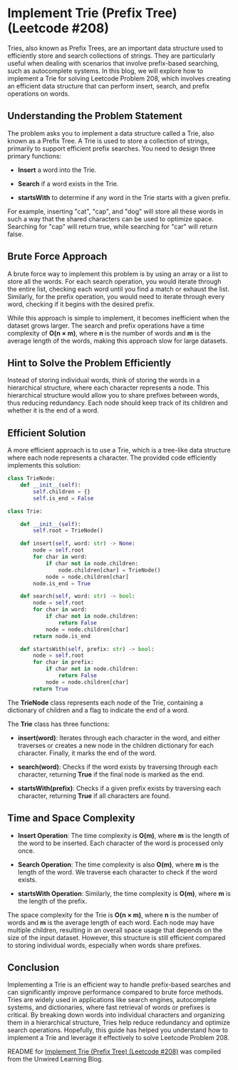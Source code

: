 # Implement Trie (Prefix Tree) (Leetcode #208)

Tries, also known as Prefix Trees, are an important data structure used to efficiently store and search collections of strings. They are particularly useful when dealing with scenarios that involve prefix-based searching, such as autocomplete systems. In this blog, we will explore how to implement a Trie for solving Leetcode Problem 208, which involves creating an efficient data structure that can perform insert, search, and prefix operations on words.

## Understanding the Problem Statement

The problem asks you to implement a data structure called a Trie, also known as a Prefix Tree. A Trie is used to store a collection of strings, primarily to support efficient prefix searches. You need to design three primary functions:

* **Insert** a word into the Trie.
    
* **Search** if a word exists in the Trie.
    
* **startsWith** to determine if any word in the Trie starts with a given prefix.
    

For example, inserting "cat", "cap", and "dog" will store all these words in such a way that the shared characters can be used to optimize space. Searching for "cap" will return true, while searching for "car" will return false.

## Brute Force Approach

A brute force way to implement this problem is by using an array or a list to store all the words. For each search operation, you would iterate through the entire list, checking each word until you find a match or exhaust the list. Similarly, for the prefix operation, you would need to iterate through every word, checking if it begins with the desired prefix.

While this approach is simple to implement, it becomes inefficient when the dataset grows larger. The search and prefix operations have a time complexity of **O(n × m)**, where **n** is the number of words and **m** is the average length of the words, making this approach slow for large datasets.

## Hint to Solve the Problem Efficiently

Instead of storing individual words, think of storing the words in a hierarchical structure, where each character represents a node. This hierarchical structure would allow you to share prefixes between words, thus reducing redundancy. Each node should keep track of its children and whether it is the end of a word.

## Efficient Solution

A more efficient approach is to use a Trie, which is a tree-like data structure where each node represents a character. The provided code efficiently implements this solution:

```python
class TrieNode:
    def __init__(self):
        self.children = {}
        self.is_end = False

class Trie:

    def __init__(self):
        self.root = TrieNode()

    def insert(self, word: str) -> None:
        node = self.root        
        for char in word:
            if char not in node.children:
                node.children[char] = TrieNode()
            node = node.children[char]
        node.is_end = True

    def search(self, word: str) -> bool:
        node = self.root
        for char in word:
            if char not in node.children:
                return False
            node = node.children[char]
        return node.is_end

    def startsWith(self, prefix: str) -> bool:
        node = self.root
        for char in prefix:
            if char not in node.children:
                return False
            node = node.children[char]
        return True
```

The **TrieNode** class represents each node of the Trie, containing a dictionary of children and a flag to indicate the end of a word.

The **Trie** class has three functions:

* **insert(word)**: Iterates through each character in the word, and either traverses or creates a new node in the children dictionary for each character. Finally, it marks the end of the word.
    
* **search(word)**: Checks if the word exists by traversing through each character, returning **True** if the final node is marked as the end.
    
* **startsWith(prefix)**: Checks if a given prefix exists by traversing each character, returning **True** if all characters are found.
    

## Time and Space Complexity

* **Insert Operation**: The time complexity is **O(m)**, where **m** is the length of the word to be inserted. Each character of the word is processed only once.
    
* **Search Operation**: The time complexity is also **O(m)**, where **m** is the length of the word. We traverse each character to check if the word exists.
    
* **startsWith Operation**: Similarly, the time complexity is **O(m)**, where **m** is the length of the prefix.
    

The space complexity for the Trie is **O(n × m)**, where **n** is the number of words and **m** is the average length of each word. Each node may have multiple children, resulting in an overall space usage that depends on the size of the input dataset. However, this structure is still efficient compared to storing individual words, especially when words share prefixes.

## Conclusion

Implementing a Trie is an efficient way to handle prefix-based searches and can significantly improve performance compared to brute force methods. Tries are widely used in applications like search engines, autocomplete systems, and dictionaries, where fast retrieval of words or prefixes is critical. By breaking down words into individual characters and organizing them in a hierarchical structure, Tries help reduce redundancy and optimize search operations. Hopefully, this guide has helped you understand how to implement a Trie and leverage it effectively to solve Leetcode Problem 208.


README for [Implement Trie (Prefix Tree) (Leetcode #208)](https://blog.unwiredlearning.com/implement-trie-prefix-tree) was compiled from the Unwired Learning Blog.
